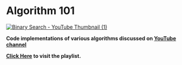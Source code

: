 # Algorithm 101
[![Binary Search - YouTube Thumbnail (1)](https://user-images.githubusercontent.com/92545794/187038278-a6804170-36ca-45f9-9af2-8c8229553eb8.jpg)](https://youtube.com/playlist?list=PLPKHrH2ceHJwvLPr2X0KYjeR2TV4bfLzX)

**Code implementations of various algorithms discussed on [YouTube channel](https://www.youtube.com/workingwithsmile)**

**[Click Here](https://youtube.com/playlist?list=PLPKHrH2ceHJwvLPr2X0KYjeR2TV4bfLzX) to visit the playlist.**
